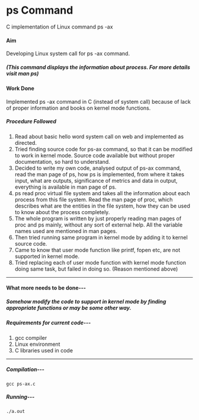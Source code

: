 # ps Command
C implementation of Linux command ps -ax

#### Aim

Developing Linux system call for ps -ax command.
##### (This command displays the information about process. For more details visit man ps)

#### Work Done

Implemented ps -ax command in C (instead of system call) because of lack of proper information and books on kernel mode functions.

##### Procedure Followed

1. Read about basic hello word system call on web and implemented as directed.
2. Tried finding source code for ps-ax command, so that it can be modified to work in kernel mode. Source code available but without proper documentation, so hard to understand.
3. Decided to write my own code, analysed output of ps-ax command, read the man page of ps, how ps is implemented, from where it takes input, what are outputs, significance of metrics and data in output, everything is available in man page of ps.
4. ps read proc virtual file system and takes all the information about each process from this file system. Read the man page of proc, which describes what are the entities in the file system, how they can be used to know about the process completely.
5. The whole program is written by just properly reading man pages of proc and ps mainly, without any sort of external help. All the variable names used are mentioned in man pages.
6. Then tried running same program in kernel mode by adding it to kernel source code.
7. Came to know that user mode function like printf, fopen etc, are not supported in kernel mode.
8. Tried replacing each of user mode function with kernel mode function doing same task, but failed in doing so. (Reason mentioned above)
----------------------------------------------------------------------------------------------------------------------------------------------------------------------------------------------------------------------------------------------------------

#### What more needs to be done---

##### Somehow modify the code to support in kernel mode by finding appropriate functions or may be some other way.

##### Requirements for current code---

1. gcc compiler
2. Linux environment
3. C libraries used in code
-------------------------------------

##### Compilation---
````
gcc ps-ax.c
````

##### Running---
````
./a.out
````
